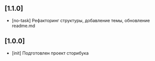 ## [1.1.0]

- [no-task] Рефакторинг структуры, добавление темы, обновление readme.md

## [1.0.0]

- [init] Подготовлен проект сторибука